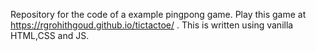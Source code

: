 Repository for the code of a example pingpong game.
Play this game at https://rgrohithgoud.github.io/tictactoe/ .
This is written using vanilla HTML,CSS and JS.
